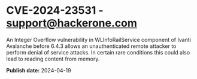# CVE-2024-23531 - support@hackerone.com

An Integer Overflow vulnerability in WLInfoRailService component of Ivanti Avalanche before 6.4.3 allows an unauthenticated remote attacker to perform denial of service attacks. In certain rare conditions this could also lead to reading content from memory. 

**Publish date:** 2024-04-19

